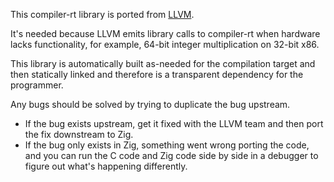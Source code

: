 This compiler-rt library is ported from [LLVM](http://compiler-rt.llvm.org/).

It's needed because LLVM emits library calls to compiler-rt when hardware lacks
functionality, for example, 64-bit integer multiplication on 32-bit x86.

This library is automatically built as-needed for the compilation target and
then statically linked and therefore is a transparent dependency for the
programmer.

Any bugs should be solved by trying to duplicate the bug upstream.
 * If the bug exists upstream, get it fixed with the LLVM team and then port
   the fix downstream to Zig.
 * If the bug only exists in Zig, something went wrong porting the code,
   and you can run the C code and Zig code side by side in a debugger
   to figure out what's happening differently.
